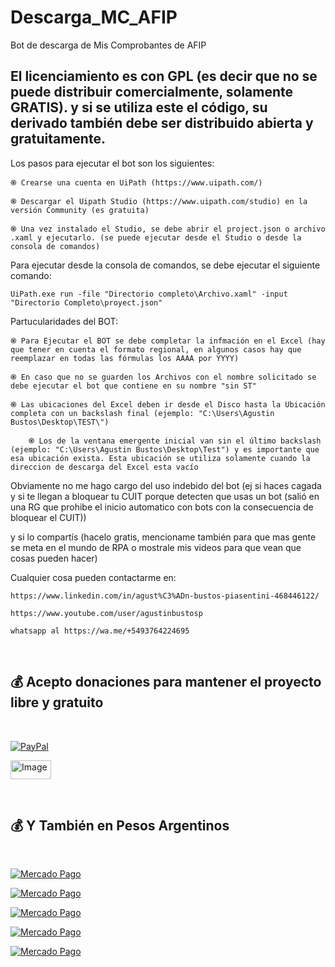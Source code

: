 # Descarga_MC_AFIP

Bot de descarga de Mis Comprobantes de AFIP

## El licenciamiento es con GPL (es decir que no se puede distribuir comercialmente, solamente GRATIS). y si se utiliza este el código, su derivado también debe ser distribuido abierta y gratuitamente. 

Los pasos para ejecutar el bot son los siguientes:

    ֎ Crearse una cuenta en UiPath (https://www.uipath.com/)

    ֎ Descargar el Uipath Studio (https://www.uipath.com/studio) en la versión Community (es gratuita)
    
    ֎ Una vez instalado el Studio, se debe abrir el project.json o archivo .xaml y ejecutarlo. (se puede ejecutar desde el Studio o desde la consola de comandos)

Para ejecutar desde la consola de comandos, se debe ejecutar el siguiente comando:

    UiPath.exe run -file "Directorio completo\Archivo.xaml" -input "Directorio Completo\proyect.json"


Partucularidades del BOT:

    ֎ Para Ejecutar el BOT se debe completar la infmación en el Excel (hay que tener en cuenta el formato regional, en algunos casos hay que reemplazar en todas las fórmulas los AAAA por YYYY)

    ֎ En caso que no se guarden los Archivos con el nombre solicitado se debe ejecutar el bot que contiene en su nombre "sin ST"

    ֎ Las ubicaciones del Excel deben ir desde el Disco hasta la Ubicación completa con un backslash final (ejemplo: "C:\Users\Agustin Bustos\Desktop\TEST\")

        ֎ Los de la ventana emergente inicial van sin el último backslash (ejemplo: "C:\Users\Agustin Bustos\Desktop\Test") y es importante que esa ubicación exista. Esta ubicación se utiliza solamente cuando la direccion de descarga del Excel esta vacío


Obviamente no me hago cargo del uso indebido del bot (ej si haces cagada y si te llegan a bloquear tu CUIT porque detecten que usas un bot (salió en una RG que prohibe el inicio automatico con bots con la consecuencia de bloquear el CUIT))

y si lo compartís (hacelo gratis, mencioname también para que mas gente se meta en el mundo de RPA o mostrale mis videos para que vean que cosas pueden hacer)

Cualquier cosa pueden contactarme en:

    https://www.linkedin.com/in/agust%C3%ADn-bustos-piasentini-468446122/

    https://www.youtube.com/user/agustinbustosp

    whatsapp al https://wa.me/+5493764224695


<br/>

## 💰 Acepto donaciones para mantener el proyecto libre y gratuito
<br/>

[![PayPal](https://img.shields.io/badge/PayPal-00457C?style=for-the-badge&logo=paypal&logoColor=white)](https://paypal.me/agustinbustosp) <!-- [<img src="http://ketekipo.com.ar/wp-content/uploads/2020/05/mercado-pago.png" alt="Image" height="30" width="100\">](https://paypal.me/paypal.me/agustinbustosp) -->

<!-- [![Cafecito](https://img.shields.io/badge/-Cafecito-9cf?style=for-the-badge)](https://cafecito.app/abustos) -->

[<img src="https://santanderpost.com.ar/wp-content/uploads/2022/02/Cafecito-.jpg" alt="Image" height="30" width="65\">](https://cafecito.app/abustos)

<br/>
 
## 💰 Y También en Pesos Argentinos

<br/>

[![Mercado Pago](https://img.shields.io/badge/Mercado%20Pago%20100-009ee3?style=for-the-badge&logo=mercadopago&logoColor=white)](https://mpago.la/2JBdGez)

[![Mercado Pago](https://img.shields.io/badge/Mercado%20Pago%20500-009ee3?style=for-the-badge&logo=mercadopago&logoColor=white)](https://mpago.la/2CwfjKE)

[![Mercado Pago](https://img.shields.io/badge/Mercado%20Pago%201.000-009ee3?style=for-the-badge&logo=mercadopago&logoColor=white)](https://mpago.la/21Xvpig)

[![Mercado Pago](https://img.shields.io/badge/Mercado%20Pago%205.000-009ee3?style=for-the-badge&logo=mercadopago&logoColor=white)](https://mpago.la/1s4D4mM)

[![Mercado Pago](https://img.shields.io/badge/Mercado%20Pago%2010.000-009ee3?style=for-the-badge&logo=mercadopago&logoColor=white)](https://mpago.la/1n9cimr)

